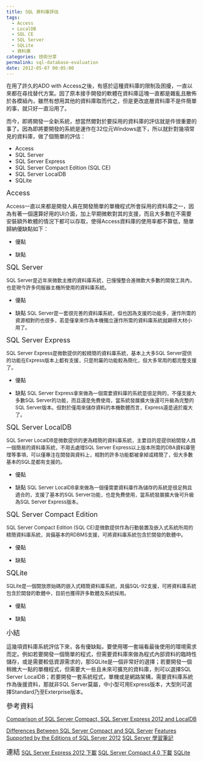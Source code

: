 ```yaml
---
title: SQL 資料庫評估
tags:
  - Access
  - LocalDB
  - SQL CE
  - SQL Server
  - SQLite
  - 資料庫
categories: 技術分享
permalink: sql-database-evaluation
date: 2012-05-07 00:05:00
---
```


在用了許久的ADO with Access之後，有感於這種資料庫的限制及困擾，一直以來都在尋找替代方案。因了原本接手開發的軟體在資料庫這塊一直都是雜亂且散佈於各模組內，雖然有想用其他的資料庫取而代之，但是更改底層資料庫不是件簡單的事，就只好一直沿用了。

而今，即將開發一全新系統，想當然爾對於要採用的資料庫的評估就是件很重要的事了。因為即將要開發的系統是運作在32位元Windows底下，所以就針對幾項常見的資料庫，做了個簡單的評估：

*   Access
*   SQL Server
*   SQL Server Express
*   SQL Server Compact Edition (SQL CE)
*   SQL Server LocalDB
*   SQLite
<!-- more -->

<span style="font-size: large;">Access</span>

Access一直以來都是開發人員在開發簡單的單機程式所會採用的資料庫之一，因為有著一個還算好用的UI介面，加上早期微軟對其的支援，而且大多數在不需要安裝額外軟體的情況下都可以存取，使得Access資料庫的使用率都不算低，簡單歸納優缺點如下：

*   優點

*   缺點

<span style="font-size: large;">SQL Server</span>

<span style="font-size: large;"><span style="font-size: small;">SQL Server是近年來微軟主推的資料庫系統，已慢慢整合進微軟大多數的開發工具內，也是現今許多伺服器主機所使用的資料庫系統。</span></span>

*   優點

*   缺點<span style="font-size: large;"><span style="font-size: small;">&nbsp;SQL Server是一套很完善的資料庫系統，但也因為支援的功能多，運作所需的資源相對的也很多，若是僅拿來作為本機獨立運作所需的資料庫系統就顯得大材小用了。</span></span>

<span style="font-size: large;">SQL Server Express</span>

<span style="font-size: large;"><span style="font-size: small;">SQL Server Express是微軟提供的較精簡的資料庫系統，基本上大多SQL Server提供的功能在Express版本上都有支援，只是附屬的功能較為簡化，但大多常用的都完整支援了。</span></span>

*   優點

*   缺點<span style="font-size: large;"><span style="font-size: small;">
</span></span>
<span style="font-size: large;"><span style="font-size: small;">SQL Server Express拿來做為一個需要資料庫的系統是很足夠的，不僅支援大多數SQL Server的功能，而且還是免費使用，當系統發展擴大後還可升級為完整的SQL Server版本。但對於僅用來儲存資料的本機軟體而言，Express還是過於龐大了。</span></span>

<span style="font-size: large;">SQL Server LocalDB<span style="font-size: small;">&nbsp;</span></span>

<span style="font-size: large;"><span style="font-size: small;">SQL Server LocalDB是微軟提供的更為精簡的資料庫系統，主要目的是提供給開發人員一個簡易的資料庫系統，不用去處理SQL Server Express以上版本所需的DBA資料庫管理等事項，可以僅專注在開發與資料上，相對的許多功能都被拿掉或精簡了，但大多數基本的SQL是都有支援的。</span></span>

*   優點

*   缺點<span style="font-size: large;"><span style="font-size: small;">
</span></span>
<span style="font-size: large;"><span style="font-size: small;">SQL Server LocalDB拿來做為一個僅需要資料庫作為儲存的系統是很足夠且適合的，支援了基本的SQL Server功能，也是免費使用，當系統發展擴大後可升級為SQL Server Express版本。 </span></span>

<span style="font-size: large;">SQL Server Compact Edition<span style="font-size: small;">&nbsp;</span></span>

<span style="font-size: large;"><span style="font-size: small;">SQL Server Compact Edition (SQL CE)是微軟提供作為行動裝置及嵌入式系統所用的精簡資料庫系統，具備基本的RDBMS支援，可將資料庫系統包含於開發的軟體中。</span></span>

*   優點

*   缺點

<span style="font-size: large;">SQLite<span style="font-size: small;">&nbsp;</span></span>

<span style="font-size: large;"><span style="font-size: small;">SQLite是一個開放原始碼的嵌入式精簡資料庫系統，具備SQL-92支援，可將資料庫系統包含於開發的軟體中，目前也獲得許多軟體及系統採用。</span></span>

*   優點

*   缺點

<span style="font-size: large;">小結</span>

這幾項資料庫系統評估下來，各有優缺點，要使用哪一套端看最後使用的環境需求而定。例如若要開發一個簡單的程式，但需要資料庫來做為程式內部資料的臨時性儲存，或是需要較低資源需求的，那SQLite是一個非常好的選擇；若要開發一個稍微大一點的單機程式，但需要大一些且未來可擴充的資料庫，則可以選擇SQL Server LocalDB；若要開發一套系統程式，單機或是網路架構，需要資料庫系統作為後援資料，那就非SQL Server莫屬，中小型可用Express版本，大型則可選擇Standard乃至Exterprise版本。

<span style="font-size: large;">參考資料</span>

[Comparison of SQL Server Compact, SQL Server Express 2012 and LocalDB](http://erikej.blogspot.com/2011/01/comparison-of-sql-server-compact-4-and.html)

[Differences Between SQL Server Compact and SQL Server](http://msdn.microsoft.com/en-us/library/bb896140.aspx)
[Features Supported by the Editions of SQL Server 2012](http://msdn.microsoft.com/en-us/library/cc645993%28v=SQL.110%29.aspx)
[SQL Server 學習筆記](http://sharedderrick.blogspot.com/)

<span style="font-size: large;">連結</span>
[SQL Server Express 2012 下載](http://www.microsoft.com/downloads/zh-tw/details.aspx?FamilyID=c3a54822-f858-494a-9d74-b811e29179e7)
[SQL Server Compact 4.0 下載](http://www.microsoft.com/downloads/zh-tw/details.aspx?familyid=033cfb76-5382-44fb-bc7e-b3c8174832e2)
[SQLite](http://www.sqlite.org/)